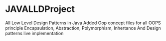 # JAVALLDProject
All Low Level Design Patterns in Java
Added Oop concept files for all OOPS principle Encapsulation, Abstraction, Polymorphism, Inhertance
And Design patterns live implementation

